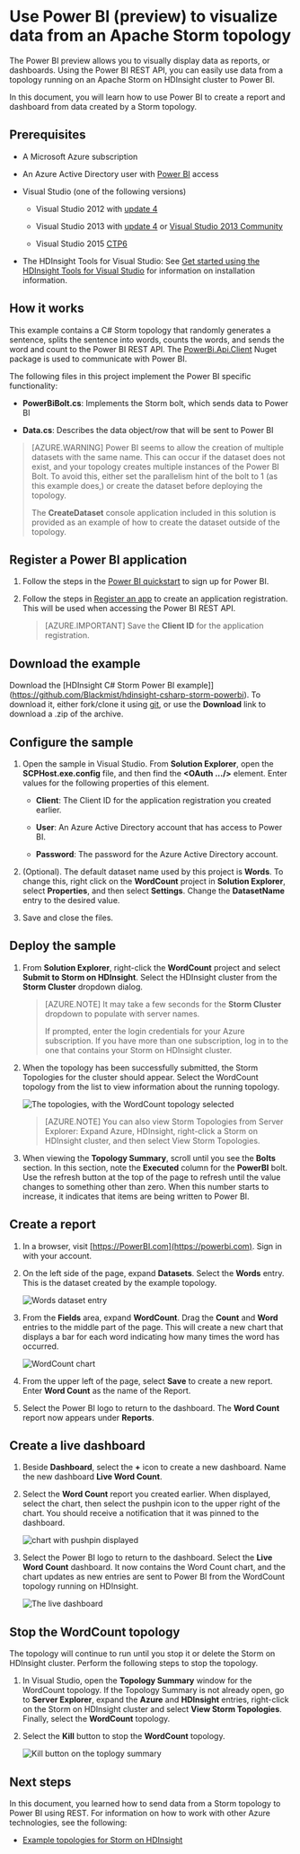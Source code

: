 <properties
 pageTitle="Write data to Power BI from Apache Storm | Microsoft Azure"
 description="An exmaple of how to write data to Power BI from a C# topology running on an Apache Storm on HDInsight cluster. After writing the data, you will learn how to create a report and real-time dashboard using Power BI."
 services="hdinsight"
 documentationCenter=""
 authors="Blackmist"
 manager="paulettm"
 editor="cgronlun"/>

<tags
 ms.service="hdinsight"
 ms.devlang="dotnet"
 ms.topic="article"
 ms.tgt_pltfrm="na"
 ms.workload="big-data"
 ms.date="04/28/2015"
 ms.author="larryfr"/>

# Use Power BI (preview) to visualize data from an Apache Storm topology

The Power BI preview allows you to visually display data as reports, or dashboards. Using the Power BI REST API, you can easily use data from a topology running on an Apache Storm on HDInsight cluster to Power BI.

In this document, you will learn how to use Power BI to create a report and dashboard from data created by a Storm topology.

## Prerequisites

* A Microsoft Azure subscription

* An Azure Active Directory user with [Power BI](https://powerbi.com) access

* Visual Studio (one of the following versions)

    * Visual Studio 2012 with [update 4](http://www.microsoft.com/download/details.aspx?id=39305)

    * Visual Studio 2013 with [update 4](http://www.microsoft.com/download/details.aspx?id=44921) or [Visual Studio 2013 Community](http://go.microsoft.com/fwlink/?linkid=517284&clcid=0x409)

    * Visual Studio 2015 [CTP6](http://visualstudio.com/downloads/visual-studio-2015-ctp-vs)

* The HDInsight Tools for Visual Studio: See [Get started using the HDInsight Tools for Visual Studio](hdinsight-hadoop-visual-studio-tools-get-started.md) for information on installation information.

## How it works

This example contains a C# Storm topology that randomly generates a sentence, splits the sentence into words, counts the words, and sends the word and count to the Power BI REST API. The [PowerBi.Api.Client](https://github.com/Vtek/PowerBI.Api.Client) Nuget package is used to communicate with Power BI.

The following files in this project implement the Power BI specific functionality:

* **PowerBiBolt.cs**: Implements the Storm bolt, which sends data to Power BI

* **Data.cs**: Describes the data object/row that will be sent to Power BI

> [AZURE.WARNING] Power BI seems to allow the creation of multiple datasets with the same name. This can occur if the dataset does not exist, and your topology creates multiple instances of the Power BI Bolt. To avoid this, either set the parallelism hint of the bolt to 1 (as this example does,) or create the dataset before deploying the topology.
>
> The **CreateDataset** console application included in this solution is provided as an example of how to create the dataset outside of the topology.

## Register a Power BI application

1. Follow the steps in the [Power BI quickstart](https://msdn.microsoft.com/en-US/library/dn931989.aspx) to sign up for Power BI.

2. Follow the steps in [Register an app](https://msdn.microsoft.com/en-US/library/dn877542.aspx) to create an application registration. This will be used when accessing the Power BI REST API.

    > [AZURE.IMPORTANT] Save the **Client ID** for the application registration.

## Download the example

Download the [HDInsight C# Storm Power BI example]](https://github.com/Blackmist/hdinsight-csharp-storm-powerbi). To download it, either fork/clone it using [git](http://git-scm.com/), or use the **Download** link to download a .zip of the archive.

## Configure the sample

1. Open the sample in Visual Studio. From **Solution Explorer**, open the **SCPHost.exe.config** file, and then find the **<OAuth .../>** element. Enter values for the following properties of this element.

    * **Client**: The Client ID for the application registration you created earlier.

    * **User**: An Azure Active Directory account that has access to Power BI.

    * **Password**: The password for the Azure Active Directory account.

2. (Optional). The default dataset name used by this project is **Words**. To change this, right click on the **WordCount** project in **Solution Explorer**, select **Properties**, and then select **Settings**. Change the **DatasetName** entry to the desired value.

2. Save and close the files.

## Deploy the sample

1. From **Solution Explorer**, right-click the **WordCount** project and select **Submit to Storm on HDInsight**. Select the HDInsight cluster from the **Storm Cluster** dropdown dialog.

    > [AZURE.NOTE] It may take a few seconds for the **Storm Cluster** dropdown to populate with server names.
    >
    > If prompted, enter the login credentials for your Azure subscription. If you have more than one subscription, log in to the one that contains your Storm on HDInsight cluster.

2. When the topology has been successfully submitted, the Storm Topologies for the cluster should appear. Select the WordCount topology from the list to view information about the running topology.

    ![The topologies, with the WordCount topology selected](./media/hdinsight-storm-powerbi-topology/topologysummary.png)

    > [AZURE.NOTE] You can also view Storm Topologies from Server Explorer: Expand Azure, HDInsight, right-click a Storm on HDInsight cluster, and then select View Storm Topologies.

3. When viewing the **Topology Summary**, scroll until you see the **Bolts** section. In this section, note the **Executed** column for the **PowerBI** bolt. Use the refresh button at the top of the page to refresh until the value changes to something other than zero. When this number starts to increase, it indicates that items are being written to Power BI.

## Create a report

1. In a browser, visit [https://PowerBI.com](https://powerbi.com). Sign in with your account.

2. On the left side of the page, expand **Datasets**. Select the **Words** entry. This is the dataset created by the example topology.

    ![Words dataset entry](./media/hdinsight-storm-powerbi-topology/words.png)

3. From the **Fields** area, expand **WordCount**. Drag the **Count** and **Word** entries to the middle part of the page. This will create a new chart that displays a bar for each word indicating how many times the word has occurred.

    ![WordCount chart](./media/hdinsight-storm-powerbi-topology/wordcountchart.png)

4. From the upper left of the page, select **Save** to create a new report. Enter **Word Count** as the name of the Report.

5. Select the Power BI logo to return to the dashboard. The **Word Count** report now appears under **Reports**.

## Create a live dashboard

1. Beside **Dashboard**, select the **+** icon to create a new dashboard. Name the new dashboard **Live Word Count**.

2. Select the **Word Count** report you created earlier. When displayed, select the chart, then select the pushpin icon to the upper right of the chart. You should receive a notification that it was pinned to the dashboard.

    ![chart with pushpin displayed](./media/hdinsight-storm-powerbi-topology/pushpin.png)

2. Select the Power BI logo to return to the dashboard. Select the **Live Word Count** dashboard. It now contains the Word Count chart, and the chart updates as new entries are sent to Power BI from the WordCount topology running on HDInsight.

    ![The live dashboard](./media/hdinsight-storm-powerbi-topology/dashboard.png)

## Stop the WordCount topology

The topology will continue to run until you stop it or delete the Storm on HDInsight cluster. Perform the following steps to stop the topology.

1. In Visual Studio, open the **Topology Summary** window for the WordCount topology. If the Topology Summary is not already open, go to **Server Explorer**, expand the **Azure** and **HDInsight** entries, right-click on the Storm on HDInsight cluster and select **View Storm Topologies**. Finally, select the **WordCount** topology.

2. Select the **Kill** button to stop the **WordCount** topology.

    ![Kill button on the toplogy summary](./media/hdinsight-storm-powerbi-topology/killtopology.png)

## Next steps

In this document, you learned how to send data from a Storm topology to Power BI using REST. For information on how to work with other Azure technologies, see the following:

* [Example topologies for Storm on HDInsight](hdinsight-storm-example-topology.md)
